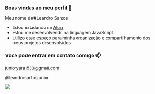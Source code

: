 ### Boas vindas ao meu perfil 💙

Meu nome é ##Leandro Santos

- Estou estudando na [Alura](https://www.alura.com.br)
- Estou me desenvolvendo na linguagem JavaScript
- Utilizo esse espaço para minha organização e compartilhamento dos meus projetos desenvolvidos

### Você pode entrar em contato comigo 📫

junioryara1533@gmail.com

@leandrosantosjunior

![](https://media1.tenor.com/m/AcjHV4iJJLIAAAAd/dhivehi-haha.gif)
